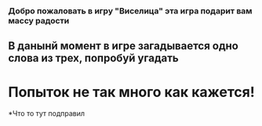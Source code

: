 ### Добро пожаловать в игру "Виселица" эта игра подарит вам массу радости
## В данынй момент в игре загадывается одно слова из трех, попробуй угадать
# Попыток не так много как кажется!

*Что то тут подправил